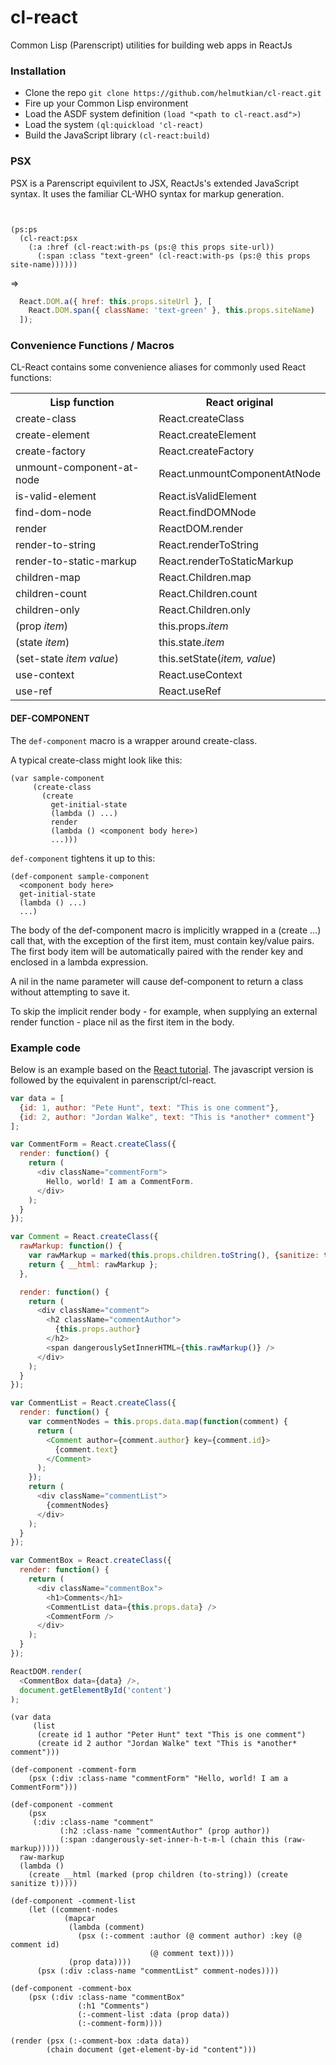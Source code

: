 # cl-react
Common Lisp (Parenscript) utilities for building web apps in ReactJs
 
### Installation

* Clone the repo ``git clone https://github.com/helmutkian/cl-react.git``
* Fire up your Common Lisp environment
* Load the ASDF system definition ``(load "<path to cl-react.asd">)``
* Load the system ``(ql:quickload 'cl-react)``
* Build the JavaScript library ``(cl-react:build)``

### PSX

PSX is a Parenscript equivilent to JSX, ReactJs's extended JavaScript syntax. It uses the familiar CL-WHO syntax for markup generation.

````common-lisp


(ps:ps 
  (cl-react:psx 
    (:a :href (cl-react:with-ps (ps:@ this props site-url))
      (:span :class "text-green" (cl-react:with-ps (ps:@ this props site-name))))))
````

=>

````javascript
  React.DOM.a({ href: this.props.siteUrl }, [
    React.DOM.span({ className: 'text-green' }, this.props.siteName)
  ]);
````

### Convenience Functions / Macros

CL-React contains some convenience aliases for commonly used React functions:

<table>
<tr><th>Lisp function</th><th>React original</th></tr>
<tr><td>create-class</td><td>React.createClass</td></tr> 
<tr><td>create-element</td><td>React.createElement</td></tr>
<tr><td>create-factory</td><td>React.createFactory</td></tr>
<tr><td>unmount-component-at-node</td><td>React.unmountComponentAtNode</td></tr>
<tr><td>is-valid-element</td><td>React.isValidElement</td></tr>
<tr><td>find-dom-node</td><td>React.findDOMNode</td></tr>
<tr><td>render</td><td>ReactDOM.render</td></tr>
<tr><td>render-to-string</td><td>React.renderToString</td></tr>
<tr><td>render-to-static-markup</td><td>React.renderToStaticMarkup</td></tr>
<tr><td>children-map</td><td>React.Children.map</td></tr>
<tr><td>children-count</td><td>React.Children.count</td></tr>
<tr><td>children-only</td><td>React.Children.only</td></tr>

<tr><td>(prop <i>item</i>)</td><td>this.props.<i>item</i></td></tr>
<tr><td>(state <i>item</i>)</td><td>this.state.<i>item</i></td></tr>
<tr><td>(set-state <i>item</i> <i>value</i>)</td><td>this.setState(<i>item, value</i>)</td></tr>
<tr><td>use-context</td><td>React.useContext</td></tr>
<tr><td>use-ref</td><td>React.useRef</td></tr>
</table>

#### DEF-COMPONENT
The `def-component` macro is a wrapper around create-class.

A typical create-class might look like this:

````common-lisp
(var sample-component
     (create-class
       (create
         get-initial-state
         (lambda () ...)
         render
         (lambda () <component body here>)
         ...)))
````

`def-component` tightens it up to this:

````common-lisp
(def-component sample-component
  <component body here>
  get-initial-state
  (lambda () ...)
  ...)
````

The body of the def-component macro is implicitly wrapped in a (create ...) call that, with the exception of the first item, must contain key/value pairs. The first body item will be automatically paired with the render key and enclosed in a lambda expression.

A nil in the name parameter will cause def-component to return a class without attempting to save it.

To skip the implicit render body - for example, when supplying an external render function - place nil as the first item in the body.

### Example code

Below is an example based on the [React tutorial](https://facebook.github.io/react/docs/tutorial.html). The javascript version is followed by the equivalent in parenscript/cl-react.

````javascript
var data = [
  {id: 1, author: "Pete Hunt", text: "This is one comment"},
  {id: 2, author: "Jordan Walke", text: "This is *another* comment"}
];

var CommentForm = React.createClass({
  render: function() {
    return (
      <div className="commentForm">
        Hello, world! I am a CommentForm.
      </div>
    );
  }
});

var Comment = React.createClass({
  rawMarkup: function() {
    var rawMarkup = marked(this.props.children.toString(), {sanitize: true});
    return { __html: rawMarkup };
  },

  render: function() {
    return (
      <div className="comment">
        <h2 className="commentAuthor">
          {this.props.author}
        </h2>
        <span dangerouslySetInnerHTML={this.rawMarkup()} />
      </div>
    );
  }
});

var CommentList = React.createClass({
  render: function() {
    var commentNodes = this.props.data.map(function(comment) {
      return (
        <Comment author={comment.author} key={comment.id}>
          {comment.text}
        </Comment>
      );
    });
    return (
      <div className="commentList">
        {commentNodes}
      </div>
    );
  }
});

var CommentBox = React.createClass({
  render: function() {
    return (
      <div className="commentBox">
        <h1>Comments</h1>
        <CommentList data={this.props.data} />
        <CommentForm />
      </div>
    );
  }
});

ReactDOM.render(
  <CommentBox data={data} />,
  document.getElementById('content')
);
````

````common-lisp
(var data
     (list
      (create id 1 author "Peter Hunt" text "This is one comment")
      (create id 2 author "Jordan Walke" text "This is *another* comment")))

(def-component -comment-form
    (psx (:div :class-name "commentForm" "Hello, world! I am a CommentForm")))

(def-component -comment
    (psx
     (:div :class-name "comment"
           (:h2 :class-name "commentAuthor" (prop author))
           (:span :dangerously-set-inner-h-t-m-l (chain this (raw-markup)))))
  raw-markup
  (lambda ()
    (create __html (marked (prop children (to-string)) (create sanitize t)))))

(def-component -comment-list
    (let ((comment-nodes
            (mapcar
             (lambda (comment)
               (psx (:-comment :author (@ comment author) :key (@ comment id)
                               (@ comment text))))
             (prop data))))
      (psx (:div :class-name "commentList" comment-nodes))))

(def-component -comment-box
    (psx (:div :class-name "commentBox"
               (:h1 "Comments")
               (:-comment-list :data (prop data))
               (:-comment-form))))

(render (psx (:-comment-box :data data))
        (chain document (get-element-by-id "content")))
````
